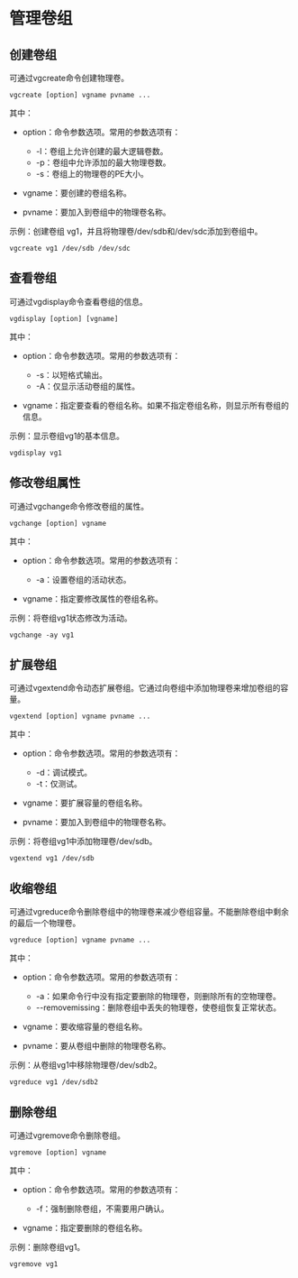 # 管理卷组<a name="ZH-CN_TOPIC_0230942068"></a>

## 创建卷组<a name="section1621605611425"></a>

可通过vgcreate命令创建物理卷。

```
vgcreate [option] vgname pvname ...
```

其中：

-   option：命令参数选项。常用的参数选项有：
    -   -l：卷组上允许创建的最大逻辑卷数。
    -   -p：卷组中允许添加的最大物理卷数。
    -   -s：卷组上的物理卷的PE大小。

-   vgname：要创建的卷组名称。
-   pvname：要加入到卷组中的物理卷名称。

示例：创建卷组 vg1，并且将物理卷/dev/sdb和/dev/sdc添加到卷组中。

```
vgcreate vg1 /dev/sdb /dev/sdc  
```

## 查看卷组<a name="section1288685245617"></a>

可通过vgdisplay命令查看卷组的信息。

```
vgdisplay [option] [vgname]
```

其中：

-   option：命令参数选项。常用的参数选项有：
    -   -s：以短格式输出。
    -   -A：仅显示活动卷组的属性。

-   vgname：指定要查看的卷组名称。如果不指定卷组名称，则显示所有卷组的信息。

示例：显示卷组vg1的基本信息。

```
vgdisplay vg1
```

## 修改卷组属性<a name="section134528410519"></a>

可通过vgchange命令修改卷组的属性。

```
vgchange [option] vgname
```

其中：

-   option：命令参数选项。常用的参数选项有：
    -   -a：设置卷组的活动状态。

-   vgname：指定要修改属性的卷组名称。

示例：将卷组vg1状态修改为活动。

```
vgchange -ay vg1
```

## 扩展卷组<a name="section9939647191712"></a>

可通过vgextend命令动态扩展卷组。它通过向卷组中添加物理卷来增加卷组的容量。

```
vgextend [option] vgname pvname ...
```

其中：

-   option：命令参数选项。常用的参数选项有：
    -   -d：调试模式。
    -   -t：仅测试。

-   vgname：要扩展容量的卷组名称。
-   pvname：要加入到卷组中的物理卷名称。

示例：将卷组vg1中添加物理卷/dev/sdb。

```
vgextend vg1 /dev/sdb
```

## 收缩卷组<a name="section187401776325"></a>

可通过vgreduce命令删除卷组中的物理卷来减少卷组容量。不能删除卷组中剩余的最后一个物理卷。

```
vgreduce [option] vgname pvname ...
```

其中：

-   option：命令参数选项。常用的参数选项有：
    -   -a：如果命令行中没有指定要删除的物理卷，则删除所有的空物理卷。
    -   --removemissing：删除卷组中丢失的物理卷，使卷组恢复正常状态。

-   vgname：要收缩容量的卷组名称。
-   pvname：要从卷组中删除的物理卷名称。

示例：从卷组vg1中移除物理卷/dev/sdb2。

```
vgreduce vg1 /dev/sdb2
```

## 删除卷组<a name="section8655545125911"></a>

可通过vgremove命令删除卷组。

```
vgremove [option] vgname
```

其中：

-   option：命令参数选项。常用的参数选项有：
    -   -f：强制删除卷组，不需要用户确认。

-   vgname：指定要删除的卷组名称。

示例：删除卷组vg1。

```
vgremove vg1
```

